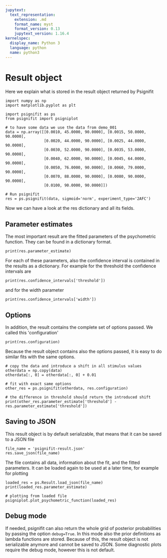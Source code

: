 ```yaml
---
jupytext:
  text_representation:
    extension: .md
    format_name: myst
    format_version: 0.13
    jupytext_version: 1.16.4
kernelspec:
  display_name: Python 3
  language: python
  name: python3
---
```


# Result object

Here we explain what is stored in the result object returned by Psignifit

```{code-cell} ipython3
import numpy as np
import matplotlib.pyplot as plt

import psignifit as ps
from psignifit import psigniplot

# to have some data we use the data from demo_001
data = np.array([[0.0010, 45.0000, 90.0000], [0.0015, 50.0000, 90.0000],
                 [0.0020, 44.0000, 90.0000], [0.0025, 44.0000, 90.0000],
                 [0.0030, 52.0000, 90.0000], [0.0035, 53.0000, 90.0000],
                 [0.0040, 62.0000, 90.0000], [0.0045, 64.0000, 90.0000],
                 [0.0050, 76.0000, 90.0000], [0.0060, 79.0000, 90.0000],
                 [0.0070, 88.0000, 90.0000], [0.0080, 90.0000, 90.0000],
                 [0.0100, 90.0000, 90.0000]])

# Run psignifit
res = ps.psignifit(data, sigmoid='norm', experiment_type='2AFC')
```

Now we can have a look at the res dictionary and all its fields.

## Parameter estimates
The most important result are the fitted parameters of the psychometric
function. They can be found in a dictionary format.

```{code-cell} ipython3
print(res.parameter_estimate)
```

For each of these parameters, also the confidence interval is contained
in the results as a dictionary.
For example for the threshold the confidence intervals are

```{code-cell} ipython3
print(res.confidence_intervals['threshold'])
```

and for the width parameter

```{code-cell} ipython3
print(res.confidence_intervals['width'])
```

## Options
In addition, the result contains the complete set of options passed. We called this 'configuration'

```{code-cell} ipython3
print(res.configuration)
```

Because the result object contains also the options passed, it is easy to do similar fits with the same options.

```{code-cell} ipython3
# copy the data and introduce a shift in all stimulus values
otherdata = np.copy(data)
otherdata[:, 0] = otherdata[:, 0] + 0.01

# fit with exact same options
other_res = ps.psignifit(otherdata, res.configuration)

# the difference in threshold should return the introduced shift
print(other_res.parameter_estimate['threshold'] - res.parameter_estimate['threshold'])
```

## Saving to JSON

This result object is by default serializable, that means that it can be saved to a JSON file

```{code-cell} ipython3
file_name = 'psignifit-result.json'
res.save_json(file_name)
```

The file contains all data, information about the fit, and the fitted parameters.
It can be loaded again to be used at a later time, for example for plotting

```{code-cell} ipython3
loaded_res = ps.Result.load_json(file_name)
print(loaded_res.parameter_estimate)
```

```{code-cell} ipython3
# plotting from loaded file
psigniplot.plot_psychometric_function(loaded_res)
```

## Debug mode

If needed, psignifit can also return the whole grid of posterior probabilities by passing the option `debug=True`. In this mode also the prior definitions as lambda functions are stored. Because of this, the result object is not serializable anymore and cannot be saved to JSON.
Some diagnostic plots require the debug mode, however this is not default.
